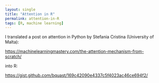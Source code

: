 ```yaml
---
layout: single
title: "Attention in R"
permalink: attention-in-R 
tags: [R, machine learning]
---
```


I translated a post on attention in Python by Stefania Cristina (University of Malta): 

<https://machinelearningmastery.com/the-attention-mechanism-from-scratch/>

into R:

<https://gist.github.com/bquast/169c42090e4337c5f4023ac46ce694f2/>
